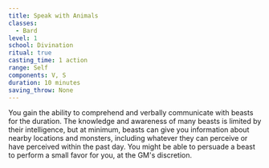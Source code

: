 ```yaml
---
title: Speak with Animals
classes:
  - Bard
level: 1
school: Divination
ritual: true
casting_time: 1 action
range: Self
components: V, S
duration: 10 minutes
saving_throw: None
---
```


You gain the ability to comprehend and verbally communicate with beasts for the duration. The knowledge and awareness of many beasts is limited by their intelligence, but at minimum, beasts can give you information about nearby locations and monsters, including whatever they can perceive or have perceived within the past day. You might be able to persuade a beast to perform a small favor for you, at the GM's discretion.

